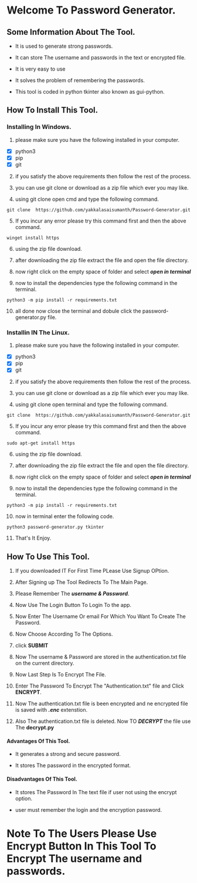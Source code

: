 # Welcome To Password Generator.

## Some Information About The Tool.

- It is used to generate strong passwords.

- It can store The username and passwords in the text or encrypted file.

- It is very easy to use

- It solves the problem of remembering the passwords.

- This tool is coded in python tkinter also known as gui-python.

## How To Install This Tool.

### Installing In Windows.

1. please make sure you have the following installed in your computer.

 - [x] python3
 - [x] pip 
 - [x] git

2. if you satisfy the above requirements then follow the rest of the process.

3. you can use git clone or download as a zip file which ever you may like.

4. using git clone open cmd and type the following command.

```
git clone  https://github.com/yakkalasaisumanth/Password-Generator.git
```
5. If you incur any error please try this command first and then the above command.

```
winget install https
```

6. using the zip file download.

7. after downloading the zip file extract the file and open the file directory.

8. now right click on the empty space of folder and select ***open in terminal***

9. now to install the dependencies type the following command in the terminal.

```
python3 -m pip install -r requirements.txt
```

10. all done now close the terminal and dobule click the password-generator.py file. 

### Installin IN The Linux.

1. please make sure you have the following installed in your computer.

 - [x] python3
 - [x] pip 
 - [x] git

2. if you satisfy the above requirements then follow the rest of the process.

3. you can use git clone or download as a zip file which ever you may like.

4. using git clone open terminal and type the following command.

```
git clone  https://github.com/yakkalasaisumanth/Password-Generator.git
```
5. If you incur any error please try this command first and then the above command.

```
sudo apt-get install https
```

6. using the zip file download.

7. after downloading the zip file extract the file and open the file directory.

8. now right click on the empty space of folder and select ***open in terminal***

9. now to install the dependencies type the following command in the terminal.

```
python3 -m pip install -r requirements.txt
```

10. now in terminal enter the following code.

```
python3 password-generator.py tkinter
```
11. That's It Enjoy.

## How To Use This Tool.

1. If you downloaded IT For First Time PLease Use Signup OPtion.

2. After Signing up The Tool Redirects To The Main Page.

3. Please Remember The ***username & Password***.

4. Now Use The Login Button To Login To the app.

5. Now Enter The Username Or email For Which You Want To Create The Password.

6. Now Choose According To The Options.

7. click **SUBMIT**

8. Now The username & Password are stored in the authentication.txt file on the current directory.

9. Now Last Step Is To Encrypt The File.

10. Enter The Password To Encrypt The "Authentication.txt" file and Click **ENCRYPT**.

11. Now The authentication.txt file is been encrypted and ne encrypted file is saved with ***.enc*** extenstion.

12. Also The authentication.txt file is deleted. Now TO ***DECRYPT*** the file use The **decrypt.py**

#### Advantages Of This Tool.

- It generates a strong and secure password.

- It stores The password in the encrypted format.

#### Disadvantages Of This Tool.

- It stores The Password In The text file if user not using the encrypt option.

- user must remember the login and the encryption password.

# Note To The Users Please Use Encrypt Button In This Tool To Encrypt The username and passwords.